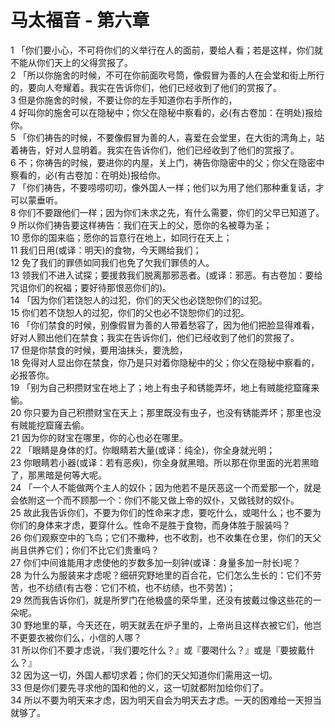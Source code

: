 # 马太福音 - 第六章
  
 1 「你们要小心，不可将你们的义举行在人的面前，要给人看；若是这样，你们就不能从你们天上的父得赏报了。  
 2 「所以你施舍的时候，不可在你前面吹号筒，像假冒为善的人在会堂和街上所行的，要向人夸耀着。我实在告诉你们，他们已经收到了他们的赏报了。  
 3 但是你施舍的时候，不要让你的左手知道你右手所作的，  
 4 好叫你的施舍可以在隐秘中；你父在隐秘中察看的，必(有古卷加：在明处)报给你。  
 5 「你们祷告的时候，不要像假冒为善的人，喜爱在会堂里，在大街的湾角上，站着祷告，好对人显明着。我实在告诉你们，他们已经收到了他们的赏报了。  
 6 不；你祷告的时候，要进你的内屋，关上门，祷告你隐密中的父；你父在隐密中察看的，必(有古卷加：在明处)报给你。  
 7 「你们祷告，不要唠唠叨叨，像外国人一样；他们以为用了他们那种重复话，才可以蒙垂听。  
 8 你们不要跟他们一样；因为你们未求之先，有什么需要，你们的父早已知道了。  
 9 所以你们祷告要这样祷告：我们在天上的父，愿你的名被尊为圣；  
 10 愿你的国来临；愿你的旨意行在地上，如同行在天上；  
 11 我们日用(或译：明天)的食物，今天赐给我们；  
 12 免了我们的罪债如同我们也免了欠我们罪债的人。  
 13 领我们不进入试探；要援救我们脱离那邪恶者。(或译：邪恶。有古卷加：要给咒诅你们的祝福；要好待那恨恶你们的)。  
 14 「因为你们若饶恕人的过犯，你们的天父也必饶恕你们的过犯。  
 15 你们若不饶恕人的过犯，你们的父也必不饶恕你们的过犯。  
 16 「你们禁食的时候，别像假冒为善的人带着愁容了，因为他们把脸显得难看，好对人颢出他们在禁食；我实在告诉你们，他们已经收到了他们的赏报了。  
 17 但是你禁食的时候，要用油抹头，要洗脸，  
 18 免得对人显出你在禁食，你乃是只对着你隐秘中的父；你父在隐秘中察看的，必报答你。  
 19 「别为自己积攒财宝在地上了；地上有虫子和锈能弄坏，地上有贼能挖窟窿来偷。  
 20 你只要为自己积攒财宝在天上；那里既没有虫子，也没有锈能弄坏；那里也没有贼能挖窟窿去偷。  
 21 因为你的财宝在哪里，你的心也必在哪里。  
 22 「眼睛是身体的灯。你眼睛若大量(或译：纯全)，你全身就光明；  
 23 你眼睛若小器(或译：若有恶疾)，你全身就黑暗。所以那在你里面的光若黑暗了，那黑暗是何等大呢。  
 24 「一个人不能做两个主人的奴仆；因为他若不是厌恶这一个而爱那一个，就是会依附这一个而不顾那一个：你们不能又做上帝的奴仆，又做钱财的奴仆。  
 25 故此我告诉你们，不要为你们的性命来才虑，要吃什么，或喝什么；也不要为你们的身体来才虑，要穿什么。性命不是胜于食物，而身体胜于服装吗？  
 26 你们观察空中的飞鸟；它们不撒种，也不收割，也不收集在仓里，你们的天父尚且供养它们；你们不比它们贵重吗？  
 27 你们中间谁能用才虑使他的岁数多加一刻钟(或译：身量多加一肘长)呢？  
 28 为什么为服装来才虑呢？细研究野地里的百合花，它们怎么生长的：它们不劳苦，也不纺绩(有古卷：它们不梳，也不纺绩，也不劳苦)；  
 29 然而我告诉你们，就是所罗门在他极盛的荣华里，还没有披戴过像这些花的一朵呢。  
 30 野地里的草，今天还在，明天就丢在炉子里的，上帝尚且这样衣被它们，他岂不更要衣被你们么，小信的人哪？  
 31 所以你们不要才虑说，『我们要吃什么？』或『要喝什么？』或是『要披戴什么？』  
 32 因为这一切，外国人都切求着；你们的天父知道你们需用这一切。  
 33 但是你们要先寻求他的国和他的义，这一切就都附加给你们了。  
 34 所以不要为明天来才虑，因为明天自会为明天去才虑。一天的困难给一天担当就够了。